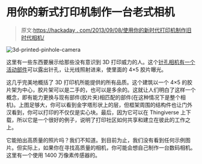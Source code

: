# 用你的新式打印机制作一台老式相机

> 原文:[https://hackaday . com/2013/09/08/使用你的新时代打印机制作旧时代相机/](https://hackaday.com/2013/09/08/use-your-new-timey-printer-to-make-an-old-timey-camera/)

![3d-printed-pinhole-camera](../Images/e88a034600a5e938c8a0bfb36b453237.png)

这里有一些东西要展示给那些没有意识到 3D 打印威力的人。这个[针孔相机有一个活动部件](http://www.thingiverse.com/thing:143882)可以露出针孔，让光线照射进来，使里面的 4×5 胶片曝光。

这几乎完美地概括了 3D 打印机所能提供的所有品质。这个建筑以一个 4×5 的胶片架为中心，胶片架可以是二手的，也可以是多余的。这就让人们明白了这样一个概念，即有能力更换与现有部件(胶片夹)相匹配的部件(在这种情况下是整个相机)。上图足够大，你可以看到金字塔形状上的层，但框架周围的结构件也让门外汉看到，你可以打印的不仅仅是实心块。最后，因为它可以在 Thingiverse 上下载，所以它是一个很好的例子，说明了打印社区如何共享和建立在彼此的工作之上。

它能拍出高质量的照片吗？我们不知道。到目前为止，我们没有看到任何示例图片。但实际上，如果你在寻找高质量的相机，你可能会想自己制作一台数码相机。这里有一个使用 1400 万像素传感器的。